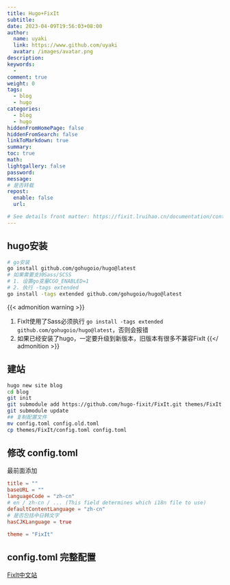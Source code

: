 ```yaml
---
title: Hugo+FixIt
subtitle:
date: 2023-04-09T19:56:03+08:00
author:
  name: uyaki
  link: https://www.github.com/uyaki
  avatar: /images/avatar.png
description: 
keywords:
  - 
comment: true
weight: 0
tags:
  - blog
  - hugo
categories:
  - blog
  - hugo
hiddenFromHomePage: false
hiddenFromSearch: false
linkToMarkdown: true
summary:
toc: true
math: 
lightgallery: false
password:
message:
# 是否转载
repost:
  enable: false
  url:

# See details front matter: https://fixit.lruihao.cn/documentation/content-management/introduction/#front-matter
---
```


<!--more-->

## hugo安装

```bash
# go安装
go install github.com/gohugoio/hugo@latest
# 如果需要支持Sass/SCSS 
# 1. 设置go变量CGO_ENABLED=1
# 2. 执行 -tags extended 
go install -tags extended github.com/gohugoio/hugo@latest
```
{{< admonition warning >}}

1. FixIt使用了Sass必须执行 `go install -tags extended github.com/gohugoio/hugo@latest`，否则会报错
2. 如果已经安装了hugo，一定要升级到新版本，旧版本有很多不兼容FixIt
{{</ admonition >}}

## 建站

```bash
hugo new site blog
cd blog
git init 
git submodule add https://github.com/hugo-fixit/FixIt.git themes/FixIt
git submodule update
## 复制配置文件
mv config.toml config.old.toml
cp themes/FixIt/config.toml config.toml
```

## 修改 config.toml

最前面添加
```toml
title = ""
baseURL = ""
languageCode = "zh-cn"
# en / zh-cn / ... (This field determines which i18n file to use)
defaultContentLanguage = "zh-cn" 
# 是否包括中日韩文字
hasCJKLanguage = true

theme = "FixIt"
```

## config.toml 完整配置

[FixIt中文站](https://fixit.lruihao.cn/zh-cn/documentation/basics/)